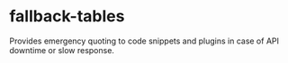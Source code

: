 fallback-tables
===============

Provides emergency quoting to code snippets and plugins in case of API downtime or slow response. 

